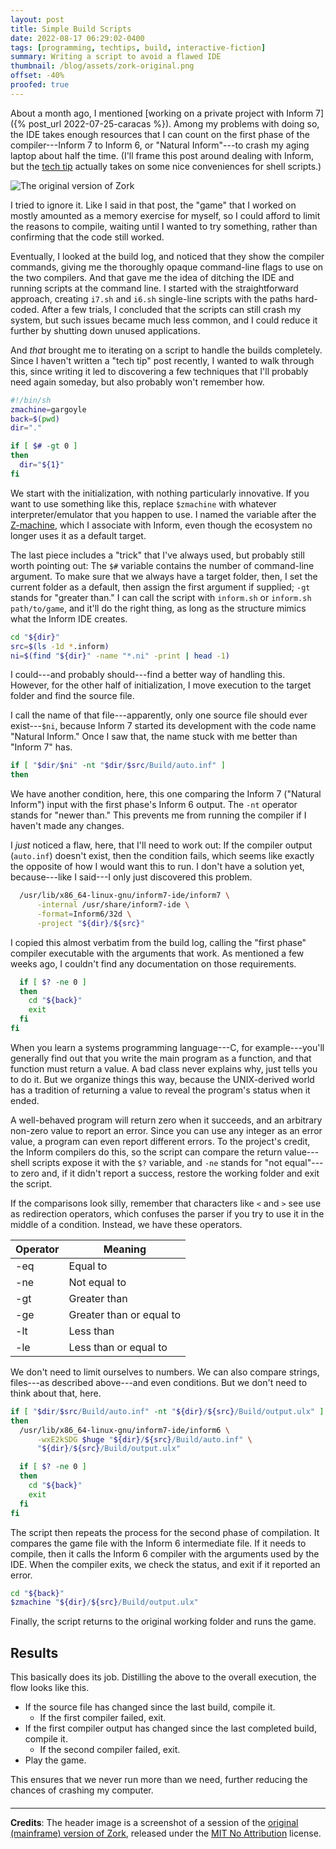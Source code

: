 ```yaml
---
layout: post
title: Simple Build Scripts
date: 2022-08-17 06:29:02-0400
tags: [programming, techtips, build, interactive-fiction]
summary: Writing a script to avoid a flawed IDE
thumbnail: /blog/assets/zork-original.png
offset: -40%
proofed: true
---
```


About a month ago, I mentioned [working on a private project with Inform 7]({% post_url 2022-07-25-caracas %}).  Among my problems with doing so, the IDE takes enough resources that I can count on the first phase of the compiler---Inform 7 to Inform 6, or "Natural Inform"---to crash my aging laptop about half the time.  (I'll frame this post around dealing with Inform, but the [tech tip](/blog/tag/techtips) actually takes on some nice conveniences for shell scripts.)

![The original version of Zork](/blog/assets/zork-original.png "You might fall into bottomless pits, here; no grues will get belly-aches from eating you.")

I tried to ignore it.  Like I said in that post, the "game" that I worked on mostly amounted as a memory exercise for myself, so I could afford to limit the reasons to compile, waiting until I wanted to try something, rather than confirming that the code still worked.

Eventually, I looked at the build log, and noticed that they show the compiler commands, giving me the thoroughly opaque command-line flags to use on the two compilers.  And that gave me the idea of ditching the IDE and running scripts at the command line.  I started with the straightforward approach, creating `i7.sh` and `i6.sh` single-line scripts with the paths hard-coded.  After a few trials, I concluded that the scripts can still crash my system, but such issues became much less common, and I could reduce it further by shutting down unused applications.

And *that* brought me to iterating on a script to handle the builds completely.  Since I haven't written a "tech tip" post recently, I wanted to walk through this, since writing it led to discovering a few techniques that I'll probably need again someday, but also probably won't remember how.

```sh
#!/bin/sh
zmachine=gargoyle
back=$(pwd)
dir="."

if [ $# -gt 0 ]
then
  dir="${1}"
fi
```

We start with the initialization, with nothing particularly innovative.  If you want to use something like this, replace `$zmachine` with whatever interpreter/emulator that you happen to use.  I named the variable after the [Z-machine](https://en.wikipedia.org/wiki/Z-machine), which I associate with Inform, even though the ecosystem no longer uses it as a default target.

The last piece includes a "trick" that I've always used, but probably still worth pointing out:  The `$#` variable contains the number of command-line argument.  To make sure that we always have a target folder, then, I set the current folder as a default, then assign the first argument if supplied; `-gt` stands for "greater than."  I can call the script with `inform.sh` or `inform.sh path/to/game`, and it'll do the right thing, as long as the structure mimics what the Inform IDE creates.

```sh
cd "${dir}"
src=$(ls -1d *.inform)
ni=$(find "${dir}" -name "*.ni" -print | head -1)
```

I could---and probably should---find a better way of handling this.  However, for the other half of initialization, I move execution to the target folder and find the source file.

I call the name of that file---apparently, only one source file should ever exist---`$ni`, because Inform 7 started its development with the code name "Natural Inform."  Once I saw that, the name stuck with me better than "Inform 7" has.

```sh
if [ "$dir/$ni" -nt "$dir/$src/Build/auto.inf" ]
then
```

We have another condition, here, this one comparing the Inform 7 ("Natural Inform") input with the first phase's Inform 6 output.  The `-nt` operator stands for "newer than."  This prevents me from running the compiler if I haven't made any changes.

I *just* noticed a flaw, here, that I'll need to work out:  If the compiler output (`auto.inf`) doesn't exist, then the condition fails, which seems like exactly the opposite of how I would want this to run.  I don't have a solution yet, because---like I said---I only just discovered this problem.

```sh
  /usr/lib/x86_64-linux-gnu/inform7-ide/inform7 \
	  -internal /usr/share/inform7-ide \
	  -format=Inform6/32d \
	  -project "${dir}/${src}"
```

I copied this almost verbatim from the build log, calling the "first phase" compiler executable with the arguments that work.  As mentioned a few weeks ago, I couldn't find any documentation on those requirements.

```sh
  if [ $? -ne 0 ]
  then
    cd "${back}"
    exit
  fi
fi
```

When you learn a systems programming language---C, for example---you'll generally find out that you write the main program as a function, and that function must return a value.  A bad class never explains why, just tells you to do it.  But we organize things this way, because the UNIX-derived world has a tradition of returning a value to reveal the program's status when it ended.

A well-behaved program will return zero when it succeeds, and an arbitrary non-zero value to report an error.  Since you can use any integer as an error value, a program can even report different errors.  To the project's credit, the Inform compilers do this, so the script can compare the return value---shell scripts expose it with the `$?` variable, and `-ne` stands for "not equal"---to zero and, if it didn't report a success, restore the working folder and exit the script.

If the comparisons look silly, remember that characters like `<` and `>` see use as redirection operators, which confuses the parser if you try to use it in the middle of a condition.  Instead, we have these operators.

|Operator|Meaning|
|--------|-------|
|-eq|Equal to|
|-ne|Not equal to|
|-gt|Greater than|
|-ge|Greater than or equal to|
|-lt|Less than|
|-le|Less than or equal to|

We don't need to limit ourselves to numbers.  We can also compare strings, files---as described above---and even conditions.  But we don't need to think about that, here.

```sh
if [ "$dir/$src/Build/auto.inf" -nt "${dir}/${src}/Build/output.ulx" ]
then
  /usr/lib/x86_64-linux-gnu/inform7-ide/inform6 \
	  -wxE2kSDG $huge "${dir}/${src}/Build/auto.inf" \
	  "${dir}/${src}/Build/output.ulx"

  if [ $? -ne 0 ]
  then
    cd "${back}"
    exit
  fi
fi
```

The script then repeats the process for the second phase of compilation.  It compares the game file with the Inform 6 intermediate file.  If it needs to compile, then it calls the Inform 6 compiler with the arguments used by the IDE.  When the compiler exits, we check the status, and exit if it reported an error.

```sh
cd "${back}"
$zmachine "${dir}/${src}/Build/output.ulx"
```

Finally, the script returns to the original working folder and runs the game.

## Results

This basically does its job.  Distilling the above to the overall execution, the flow looks like this.

 * If the source file has changed since the last build, compile it.
   * If the first compiler failed, exit.
 * If the first compiler output has changed since the last completed build, compile it.
   * If the second compiler failed, exit.
 * Play the game.

This ensures that we never run more than we need, further reducing the chances of crashing my computer.

#### <i class="fa fa-terminal"></i>

* * *

**Credits**:  The header image is a screenshot of a session of the [original (mainframe) version of Zork](https://github.com/MITDDC/zork), released under the [MIT No Attribution](https://github.com/MITDDC/zork/blob/master/LICENSE.md) license.
